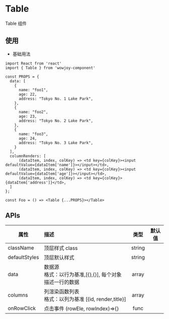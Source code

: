 # Table

Table 组件

## 使用

- 基础用法

```
import React from 'react'
import { Table } from 'wowjoy-component'

const PROPS = {
  data: [
    {
      name: "foo1",
      age: 22,
      address: "Tokyo No. 1 Lake Park",
    },
    {
      name: "foo2",
      age: 23,
      address: "Tokyo No. 2 Lake Park",
    },
    {
      name: "foo3",
      age: 24,
      address: "Tokyo No. 3 Lake Park",
    }
  ],
  columnRenders: [
      (dataItem, index, colKey) => <td key={colKey}><input defaultValue={dataItem['name']}></input></td>,
      (dataItem, index, colKey) => <td key={colKey}><input defaultValue={dataItem['age']}></input></td>,
      (dataItem, index, colKey) => <td key={colKey}>{dataItem['address']}</td>,
  ]
};

const Foo = () => <Table {...PROPS}></Table>
```

## APIs

| 属性          | 描述                                                          | 类型   | 默认值 |
| ------------- | :------------------------------------------------------------ | :----: | :----: |
| className     | 顶层样式 class                                                | string |        |
| defaultStyles | 顶层默认样式                                                  | string |        |
| data          | 数据源 <br/> 格式：以行为基准,[{},{}], 每个对象描述一行的数据 | array  |        |
| columns       | 列渲染函数列表 <br/> 格式：以列为基准 [{id, render,title}]    | array  |        |
| onRowClick    | 点击事件     (rowEle, rowIndex)=>{}                           | func   |        |
